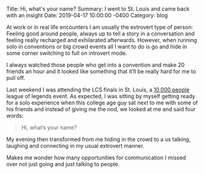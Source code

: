 Title:  Hi, what's your name?
Summary: I went to St. Louis and came back with an insight
Date:   2019-04-17 10:00:00 -0400
Category: blog

At work or in real life encounters I am usually the extrovert type of person: Feeling good around people, always up to tell a story in a conversation and feeling really recharged and exhilarated afterwards. However, when running solo in conventions or big crowd events all I want to do is go and hide in some corner switching to full on introvert mode.

I always watched those people who get into a convention and make 20 friends an hour and it looked like something that it’ll be really hard for me to pull off.

Last weekend I was attending the LCS finals in St. Louis, a [10,000 people](https://www.youtube.com/watch?v=Rp-WpnHn0kY) league of legends event. As expected, I was sitting by myself getting ready for a solo experience when this college age guy sat next to me with some of his friends and instead of giving me the nod, we looked at me and said four words:

>Hi, what’s your name?

My evening then transformed from me hiding in the crowd to a us talking, laughing and connecting in my usual extrovert manner.

Makes me wonder how many opportunities for communication I missed over not just going and just talking to people.
